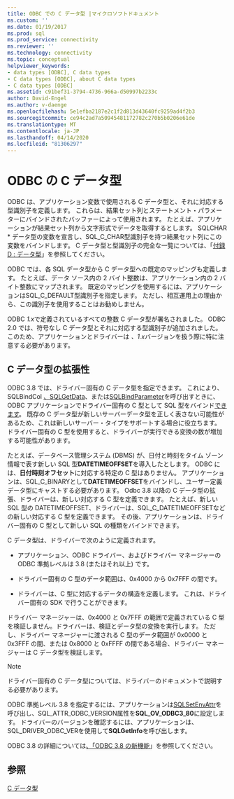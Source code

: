 ```yaml
---
title: ODBC での C データ型 |マイクロソフトドキュメント
ms.custom: ''
ms.date: 01/19/2017
ms.prod: sql
ms.prod_service: connectivity
ms.reviewer: ''
ms.technology: connectivity
ms.topic: conceptual
helpviewer_keywords:
- data types [ODBC], C data types
- C data types [ODBC], about C data types
- C data types [ODBC]
ms.assetid: c91bef31-3794-4736-966a-d50997b2233c
author: David-Engel
ms.author: v-daenge
ms.openlocfilehash: 5e1efba2187e2c1f2d813d43640fc9259ad4f2b3
ms.sourcegitcommit: ce94c2ad7a50945481172782c270b5b0206e61de
ms.translationtype: MT
ms.contentlocale: ja-JP
ms.lasthandoff: 04/14/2020
ms.locfileid: "81306297"
---
```

# <a name="c-data-types-in-odbc"></a>ODBC の C データ型
ODBC は、アプリケーション変数で使用される C データ型と、それに対応する型識別子を定義します。 これらは、結果セット列とステートメント・パラメーターにバインドされたバッファーによって使用されます。 たとえば、アプリケーションが結果セット列から文字形式でデータを取得するとします。 SQLCHAR * データ型の変数を宣言し、SQL_C_CHAR型識別子を持つ結果セット列にこの変数をバインドします。 C データ型と型識別子の完全な一覧については、「[付録 D : データ型](../../../odbc/reference/appendixes/appendix-d-data-types.md)」を参照してください。  
  
 ODBC では、各 SQL データ型から C データ型への既定のマッピングも定義します。 たとえば、データ ソース内の 2 バイト整数は、アプリケーション内の 2 バイト整数にマップされます。 既定のマッピングを使用するには、アプリケーションはSQL_C_DEFAULT型識別子を指定します。 ただし、相互運用上の理由から、この識別子を使用することはお勧めしません。  
  
 ODBC *1.x*で定義されているすべての整数 C データ型が署名されました。 ODBC 2.0 では、符号なし C データ型とそれに対応する型識別子が追加されました。 このため、アプリケーションとドライバーは *、1.x*バージョンを扱う際に特に注意する必要があります。  
  
## <a name="c-data-type-extensibility"></a>C データ型の拡張性  
 ODBC 3.8 では、ドライバー固有の C データ型を指定できます。 これにより、SQLBindCol [、SQLGetData](../../../odbc/reference/syntax/sqlgetdata-function.md)、または[SQLBindParameter](../../../odbc/reference/syntax/sqlbindcol-function.md)を呼び出すときに、ODBC アプリケーションでドライバー固有の C 型として SQL 型をバインド[できます](../../../odbc/reference/syntax/sqlbindparameter-function.md)。 既存の C データ型が新しいサーバーデータ型を正しく表さない可能性があるため、これは新しいサーバー・タイプをサポートする場合に役立ちます。 ドライバー固有の C 型を使用すると、ドライバーが実行できる変換の数が増加する可能性があります。  
  
 たとえば、データベース管理システム (DBMS) が、日付と時刻をタイム ゾーン情報で表す新しい SQL 型**DATETIMEOFFSET**を導入したとします。 ODBC には、**日付時刻オフセット**に対応する特定の C 型はありません。 アプリケーションは、SQL_C_BINARYとして**DATETIMEOFFSET**をバインドし、ユーザー定義データ型にキャストする必要があります。 Odbc 3.8 以降の C データ型の拡張、ドライバーは、新しい対応する C 型を定義できます。 たとえば、新しい SQL 型の DATETIMEOFFSET、ドライバーは、SQL_C_DATETIMEOFFSETなどの新しい対応する C 型を定義できます。 その後、アプリケーションは、ドライバー固有の C 型として新しい SQL の種類をバインドできます。  
  
 C データ型は、ドライバーで次のように定義されます。  
  
-   アプリケーション、ODBC ドライバー、およびドライバー マネージャーの ODBC 準拠レベルは 3.8 (またはそれ以上) です。  
  
-   ドライバー固有の C 型のデータ範囲は、0x4000 から 0x7FFF の間です。  
  
-   ドライバーは、C 型に対応するデータの構造を定義します。  これは、ドライバー固有の SDK で行うことができます。  
  
 ドライバー マネージャーは、0x4000 と 0x7FFF の範囲で定義されている C 型を検証しません。ドライバーは、検証とデータ型の変換を実行します。 ただし、ドライバー マネージャーに渡される C 型のデータ範囲が 0x0000 と 0x3FFF の間、または 0x8000 と 0xFFFF の間である場合、ドライバー マネージャーは C データ型を検証します。  
  
> [!NOTE]  
>  ドライバー固有の C データ型については、ドライバーのドキュメントで説明する必要があります。  
  
 ODBC 準拠レベル 3.8 を指定するには、アプリケーションは[SQLSetEnvAttr](../../../odbc/reference/syntax/sqlsetenvattr-function.md)を呼び出し、SQL_ATTR_ODBC_VERSION属性を**SQL_OV_ODBC3_80**に設定します。 ドライバーのバージョンを確認するには、アプリケーションは、SQL_DRIVER_ODBC_VERを使用して**SQLGetInfo**を呼び出します。  
  
 ODBC 3.8 の詳細については[、「ODBC 3.8 の新機能](../../../odbc/reference/what-s-new-in-odbc-3-8.md)」を参照してください。  
  
## <a name="see-also"></a>参照  
 [C データ型](../../../odbc/reference/appendixes/c-data-types.md)
